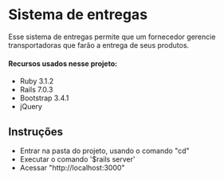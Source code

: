 # Sistema de entregas

Esse sistema de entregas permite que um fornecedor gerencie transportadoras que farão a entrega de seus produtos.

#### Recursos usados nesse projeto:

- Ruby 3.1.2
- Rails 7.0.3
- Bootstrap 3.4.1
- jQuery

## Instruções

- Entrar na pasta do projeto, usando o comando "cd"
- Executar o comando '$rails server'
- Acessar "http://localhost:3000"